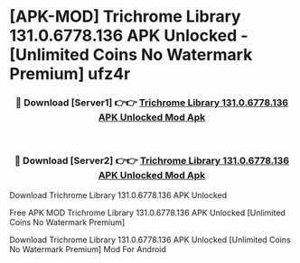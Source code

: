 # [APK-MOD] Trichrome Library 131.0.6778.136 APK Unlocked - [Unlimited Coins No Watermark Premium] ufz4r



<div align="center">
<h3>🔴 Download [Server1] 👉👉 <a href="https://momento.my/?title=Trichrome_Library_131.0.6778.136_APK_Unlocked">Trichrome Library 131.0.6778.136 APK Unlocked Mod Apk</a></h3><br>

<h3>🔴 Download [Server2] 👉👉 <a href="https://momento.my/?title=Trichrome_Library_131.0.6778.136_APK_Unlocked">Trichrome Library 131.0.6778.136 APK Unlocked Mod Apk</a></h3>
</div>



Download Trichrome Library 131.0.6778.136 APK Unlocked 

Free APK MOD Trichrome Library 131.0.6778.136 APK Unlocked [Unlimited Coins No Watermark Premium]

Download Trichrome Library 131.0.6778.136 APK Unlocked [Unlimited Coins No Watermark Premium] Mod For Android
